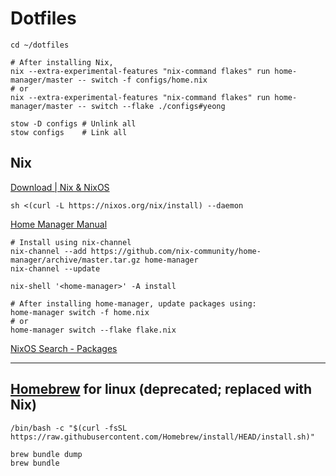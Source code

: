 # Dotfiles

```shell
cd ~/dotfiles

# After installing Nix,
nix --extra-experimental-features "nix-command flakes" run home-manager/master -- switch -f configs/home.nix
# or
nix --extra-experimental-features "nix-command flakes" run home-manager/master -- switch --flake ./configs#yeong

stow -D configs # Unlink all
stow configs    # Link all
```

## Nix

[Download | Nix & NixOS](https://nixos.org/download/)

```shell
sh <(curl -L https://nixos.org/nix/install) --daemon
```

[Home Manager Manual](https://nix-community.github.io/home-manager/index.xhtml)

<!--
# Install using nix profile
nix profile install nixpkgs#home-manager
-->
```shell
# Install using nix-channel
nix-channel --add https://github.com/nix-community/home-manager/archive/master.tar.gz home-manager
nix-channel --update

nix-shell '<home-manager>' -A install

# After installing home-manager, update packages using:
home-manager switch -f home.nix
# or
home-manager switch --flake flake.nix
```

[NixOS Search - Packages](https://search.nixos.org/packages)

---

## [Homebrew](https://brew.sh/) for linux (deprecated; replaced with Nix)

```shell
/bin/bash -c "$(curl -fsSL https://raw.githubusercontent.com/Homebrew/install/HEAD/install.sh)"
```

```shell
brew bundle dump
brew bundle
```
